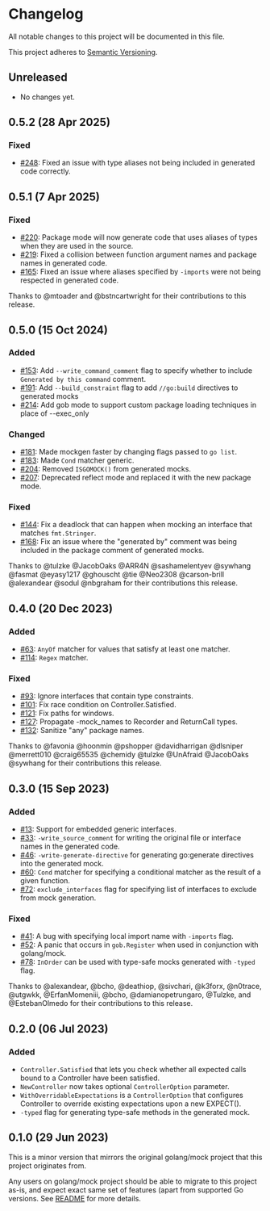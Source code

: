 # Changelog
All notable changes to this project will be documented in this file.

This project adheres to [Semantic Versioning](http://semver.org/spec/v2.0.0.html).

## Unreleased
- No changes yet.

## 0.5.2 (28 Apr 2025)

### Fixed
- [#248][]: Fixed an issue with type aliases not being included in generated code correctly.

[#248]: https://github.com/uber-go/mock/pull/248

## 0.5.1 (7 Apr 2025)
### Fixed

- [#220][]: Package mode will now generate code that uses aliases of types
  when they are used in the source.
- [#219][]: Fixed a collision between function argument names and package names
  in generated code.
- [#165][]: Fixed an issue where aliases specified by `-imports` were not being
  respected in generated code.

[#220]: https://github.com/uber-go/mock/pull/220
[#219]: https://github.com/uber-go/mock/pull/219
[#165]: https://github.com/uber-go/mock/pull/165

Thanks to @mtoader and @bstncartwright for their contributions to this release.

## 0.5.0 (15 Oct 2024)
### Added
- [#153][]: Add `--write_command_comment` flag to specify whether to include
  `Generated by this command` comment.
- [#191][]: Add `--build_constraint` flag to add `//go:build` directives
  to generated mocks
- [#214][]: Add gob mode to support custom package loading techniques in place
  of --exec_only

### Changed
- [#181][]: Made mockgen faster by changing flags passed to `go list`.
- [#183][]: Made `Cond` matcher generic.
- [#204][]: Removed `ISGOMOCK()` from generated mocks.
- [#207][]: Deprecated reflect mode and replaced it with the new package mode.

### Fixed
- [#144][]: Fix a deadlock that can happen when mocking an interface that
  matches `fmt.Stringer`.
- [#168][]: Fix an issue where the "generated by" comment was being included
  in the package comment of generated mocks.

[#144]: https://github.com/uber-go/mock/pull/144
[#153]: https://github.com/uber-go/mock/pull/153
[#168]: https://github.com/uber-go/mock/pull/168
[#181]: https://github.com/uber-go/mock/pull/181
[#183]: https://github.com/uber-go/mock/pull/183
[#191]: https://github.com/uber-go/mock/pull/191
[#204]: https://github.com/uber-go/mock/pull/204
[#207]: https://github.com/uber-go/mock/pull/207
[#214]: https://github.com/uber-go/mock/pull/214

Thanks to @tulzke @JacobOaks @ARR4N @sashamelentyev @sywhang @fasmat
@eyasy1217 @ghouscht @tie @Neo2308 @carson-brill @alexandear @sodul
@nbgraham for their contributions this release.


## 0.4.0 (20 Dec 2023)
### Added
- [#63][]: `AnyOf` matcher for values that satisfy at least one matcher.
- [#114][]: `Regex` matcher.

### Fixed
- [#93][]: Ignore interfaces that contain type constraints.
- [#101][]: Fix race condition on Controller.Satisfied.
- [#121][]: Fix paths for windows.
- [#127][]: Propagate -mock_names to Recorder and ReturnCall types.
- [#132][]: Sanitize "any" package names.

[#63]: https://github.com/uber-go/mock/pull/63
[#93]: https://github.com/uber-go/mock/pull/93
[#101]: https://github.com/uber-go/mock/pull/101
[#114]: https://github.com/uber-go/mock/pull/114
[#121]: https://github.com/uber-go/mock/pull/121
[#127]: https://github.com/uber-go/mock/pull/127
[#132]: https://github.com/uber-go/mock/pull/132

Thanks to @favonia @hoonmin @pshopper @davidharrigan @dlsniper @merrett010
@craig65535 @chemidy @tulzke @UnAfraid @JacobOaks @sywhang for their
contributions this release.

## 0.3.0 (15 Sep 2023)
### Added
- [#13][]: Support for embedded generic interfaces.
- [#33][]: `-write_source_comment` for writing the original file or interface names
  in the generated code.
- [#46][]: `-write-generate-directive` for generating go:generate directives into
  the generated mock.
- [#60][]: `Cond` matcher for specifying a conditional matcher as the result of a
  given function.
- [#72][]: `exclude_interfaces` flag for specifying list of interfaces to exclude
  from mock generation.

### Fixed
- [#41][]: A bug with specifying local import name with `-imports` flag.
- [#52][]: A panic that occurs in `gob.Register` when used in conjunction with
  golang/mock.
- [#78][]: `InOrder` can be used with type-safe mocks generated with `-typed` flag.

[#13]: https://github.com/uber-go/mock/pull/13
[#33]: https://github.com/uber-go/mock/pull/33
[#41]: https://github.com/uber-go/mock/pull/41
[#46]: https://github.com/uber-go/mock/pull/46
[#52]: https://github.com/uber-go/mock/pull/52
[#60]: https://github.com/uber-go/mock/pull/60
[#72]: https://github.com/uber-go/mock/pull/72
[#78]: https://github.com/uber-go/mock/pull/78

Thanks to @alexandear, @bcho, @deathiop, @sivchari, @k3forx, @n0trace,
@utgwkk, @ErfanMomeniii, @bcho, @damianopetrungaro, @Tulzke,
and @EstebanOlmedo for their contributions to this release.

## 0.2.0 (06 Jul 2023)
### Added
- `Controller.Satisfied` that lets you check whether all expected calls
  bound to a Controller have been satisfied.
- `NewController` now takes optional `ControllerOption` parameter.
- `WithOverridableExpectations` is a `ControllerOption` that configures
  Controller to override existing expectations upon a new EXPECT().
- `-typed` flag for generating type-safe methods in the generated mock.

## 0.1.0 (29 Jun 2023)

This is a minor version that mirrors the original golang/mock
project that this project originates from.

Any users on golang/mock project should be able to migrate to
this project as-is, and expect exact same set of features (apart
from supported Go versions. See [README](README.md#supported-go-versions)
for more details.
